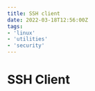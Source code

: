 ```yaml
---
title: SSH client
date: 2022-03-18T12:56:00Z
tags:
- 'linux'
- 'utilities'
- 'security'
---
```


# SSH Client
